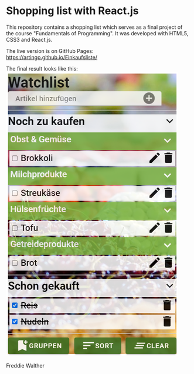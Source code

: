 # Shopping list with React.js
This repository contains a shopping list which serves as a final project of the course "Fundamentals of Programming". It was developed with HTML5, CSS3 and React.js.  

The live version is on GitHub Pages:  
https://artingo.github.io/Einkaufsliste/

The final result looks like this: 
![ShoppingList](./img/ShoppingList.png)

Freddie Walther
